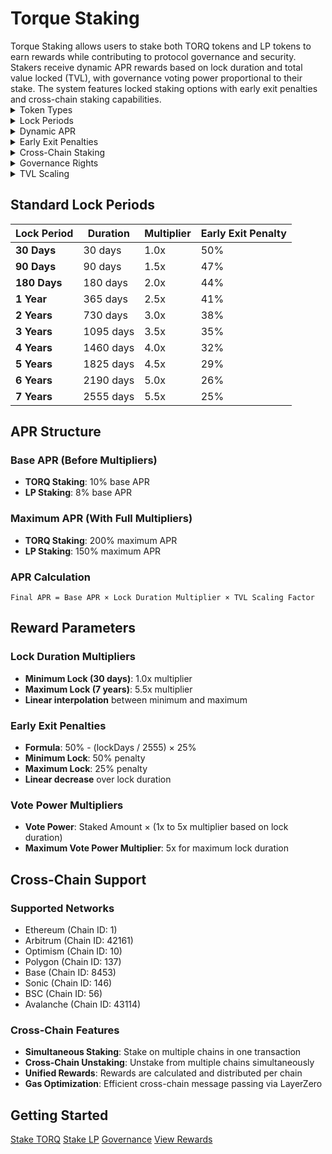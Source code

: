 # Torque Staking

<div class="intro-description">
Torque Staking allows users to stake both TORQ tokens and LP tokens to earn rewards while contributing to protocol governance and security. Stakers receive dynamic APR rewards based on lock duration and total value locked (TVL), with governance voting power proportional to their stake. The system features locked staking options with early exit penalties and cross-chain staking capabilities.
</div>

<div class="faq-container">

<details>
<summary>Token Types</summary>
<div>
Stake either TORQ tokens or LP tokens. TORQ staking provides higher base APR (10% base, up to 200% max), while LP staking offers more stable returns (8% base, up to 150% max). Both token types contribute to governance voting power.
</div>
</details>

<details>
<summary>Lock Periods</summary>
<div>
Lock periods range from 30 days minimum to 7 years maximum. Standard periods include 30 days, 90 days, 180 days, 1 year, 2 years, 3 years, 4 years, 5 years, 6 years, and 7 years. Longer locks provide higher multipliers and better rewards.
</div>
</details>

<details>
<summary>Dynamic APR</summary>
<div>
APR is calculated dynamically based on lock duration multiplier (1x to 5.5x) and TVL scaling factor. As total value locked increases, APR decreases to maintain sustainable rewards. Base APR: TORQ 10%, LP 8%. Maximum APR: TORQ 200%, LP 150%.
</div>
</details>

<details>
<summary>Early Exit Penalties</summary>
<div>
Early unstaking incurs penalties that decrease over time: 50% penalty for minimum lock (30 days), decreasing linearly to 25% for maximum lock (7 years). Penalties are sent to the treasury fee recipient.
</div>
</details>

<details>
<summary>Cross-Chain Staking</summary>
<div>
Stake tokens across multiple supported chains including Ethereum, Arbitrum, Optimism, Polygon, Base, Sonic, BSC, and Avalanche. Cross-chain staking enables maximum accessibility and liquidity across the ecosystem.
</div>
</details>

<details>
<summary>Governance Rights</summary>
<div>
Stakers gain voting power proportional to their staked amount and lock duration. Vote power multiplier ranges from 1x to 5x based on lock duration. Participate in protocol upgrades, parameter changes, and strategic decisions.
</div>
</details>

<details>
<summary>TVL Scaling</summary>
<div class="faq-reward">
As total value locked increases, APR scales down to maintain sustainable rewards. TVL scaling starts at 1x and decreases by 50% for each doubling of TVL above 1000 ETH minimum threshold, with a minimum scaling of 0.1x (10%).
</div>
</details>

</div>

## Standard Lock Periods

| Lock Period | Duration | Multiplier | Early Exit Penalty |
|-------------|----------|------------|-------------------|
| **30 Days** | 30 days | 1.0x | 50% |
| **90 Days** | 90 days | 1.5x | 47% |
| **180 Days** | 180 days | 2.0x | 44% |
| **1 Year** | 365 days | 2.5x | 41% |
| **2 Years** | 730 days | 3.0x | 38% |
| **3 Years** | 1095 days | 3.5x | 35% |
| **4 Years** | 1460 days | 4.0x | 32% |
| **5 Years** | 1825 days | 4.5x | 29% |
| **6 Years** | 2190 days | 5.0x | 26% |
| **7 Years** | 2555 days | 5.5x | 25% |

## APR Structure

### Base APR (Before Multipliers)
- **TORQ Staking**: 10% base APR
- **LP Staking**: 8% base APR

### Maximum APR (With Full Multipliers)
- **TORQ Staking**: 200% maximum APR
- **LP Staking**: 150% maximum APR

### APR Calculation
```
Final APR = Base APR × Lock Duration Multiplier × TVL Scaling Factor
```

## Reward Parameters

### Lock Duration Multipliers
- **Minimum Lock (30 days)**: 1.0x multiplier
- **Maximum Lock (7 years)**: 5.5x multiplier
- **Linear interpolation** between minimum and maximum

### Early Exit Penalties
- **Formula**: 50% - (lockDays / 2555) × 25%
- **Minimum Lock**: 50% penalty
- **Maximum Lock**: 25% penalty
- **Linear decrease** over lock duration

### Vote Power Multipliers
- **Vote Power**: Staked Amount × (1x to 5x multiplier based on lock duration)
- **Maximum Vote Power Multiplier**: 5x for maximum lock duration

## Cross-Chain Support

### Supported Networks
- Ethereum (Chain ID: 1)
- Arbitrum (Chain ID: 42161)
- Optimism (Chain ID: 10)
- Polygon (Chain ID: 137)
- Base (Chain ID: 8453)
- Sonic (Chain ID: 146)
- BSC (Chain ID: 56)
- Avalanche (Chain ID: 43114)

### Cross-Chain Features
- **Simultaneous Staking**: Stake on multiple chains in one transaction
- **Cross-Chain Unstaking**: Unstake from multiple chains simultaneously
- **Unified Rewards**: Rewards are calculated and distributed per chain
- **Gas Optimization**: Efficient cross-chain message passing via LayerZero

## Getting Started

<div class="currency-grid">
  <a href="https://www.torque.fi/stake" class="currency-item">Stake TORQ</a>
  <a href="https://www.torque.fi/stake-lp" class="currency-item">Stake LP</a>
  <a href="https://www.torque.fi/governance" class="currency-item">Governance</a>
  <a href="https://www.torque.fi/rewards" class="currency-item">View Rewards</a>
</div> 